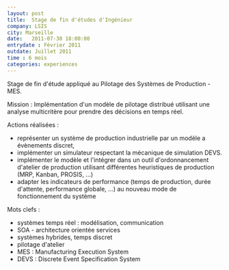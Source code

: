 ```yaml
---
layout: post
title:  Stage de fin d'études d'Ingénieur
company: LSIS
city: Marseille
date:   2011-07-30 18:00:00
entrydate : Février 2011
outdate: Juillet 2011
time : 6 mois
categories: experiences
---
```


Stage de fin d'étude appliqué au Pilotage des Systèmes de Production - MES.

Mission :
Implémentation d'un modèle de pilotage distribué utilisant une analyse multicritère pour prendre des décisions en temps réel.

Actions réalisées :

* représenter un système de production industrielle par un modèle a évènements discret,
* implémenter un simulateur respectant la mécanique de simulation DEVS.
* implémenter le modèle et l'intégrer dans un outil d'ordonnancement d'atelier de production utilisant différentes heuristiques de production (MRP, Kanban, PROSIS, ...)
* adapter les indicateurs de performance (temps de production, durée d'attente,  performance globale, ...) au nouveau mode de fonctionnement du système


Mots clefs :

* systèmes temps réel : modélisation, communication
* SOA - architecture orientée services
* systèmes hybrides, temps discret
* pilotage d'atelier
* MES : Manufacturing Execution System
* DEVS : Discrete Event Specification System